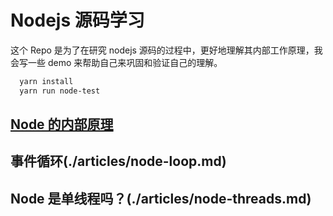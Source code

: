 # Nodejs 源码学习

这个 Repo 是为了在研究 nodejs 源码的过程中，更好地理解其内部工作原理，我会写一些 demo 来帮助自己来巩固和验证自己的理解。

```sh
  yarn install
  yarn run node-test
```

## [Node 的内部原理](./articles/node-internal.md)

## 事件循环(./articles/node-loop.md)

## Node 是单线程吗？(./articles/node-threads.md)
